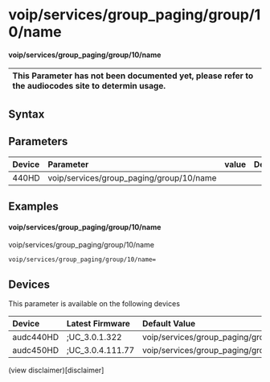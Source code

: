 ﻿---
description: voip/services/group_paging/group/10/name
search: false
---

# voip/services/group_paging/group/10/name

#### voip/services/group_paging/group/10/name


| This Parameter has not been documented yet, please refer to the audiocodes site to determin usage.  | 
| :--- |

## Syntax

## Parameters
|Device|Parameter|value|Description|
|:---|:---|:---|:---|
| 440HD | voip/services/group_paging/group/10/name |  |  |

## Examples
#### voip/services/group_paging/group/10/name

voip/services/group_paging/group/10/name

```
voip/services/group_paging/group/10/name=
```

## Devices
This parameter is available on the following devices

| Device | Latest Firmware | Default Value |
|:---|:---|:---|
| audc440HD | ;UC_3.0.1.322 | voip/services/group_paging/group/10/name= 
| audc450HD | ;UC_3.0.4.111.77 | voip/services/group_paging/group/10/name= 

(view disclaimer)[disclaimer]
